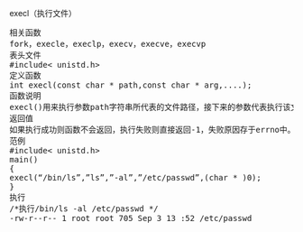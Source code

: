 execl（执行文件）
<pre>相关函数
fork，execle，execlp，execv，execve，execvp
表头文件
#include< unistd.h>
定义函数
int execl(const char * path,const char * arg,....);
函数说明
execl()用来执行参数path字符串所代表的文件路径，接下来的参数代表执行该文件时传递过去的argv(0)、argv[1]……，最后一个参数必须用空指针(NULL)作结束。
返回值
如果执行成功则函数不会返回，执行失败则直接返回-1，失败原因存于errno中。
范例
#include< unistd.h>
main()
{
execl(“/bin/ls”,”ls”,”-al”,”/etc/passwd”,(char * )0);
}
执行
/*执行/bin/ls -al /etc/passwd */
-rw-r--r-- 1 root root 705 Sep 3 13 :52 /etc/passwd</pre>